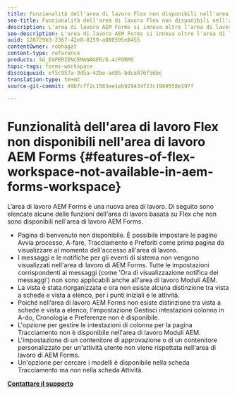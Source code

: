 ```yaml
---
title: Funzionalità dell'area di lavoro Flex non disponibili nell'area di lavoro AEM Forms
seo-title: Funzionalità dell'area di lavoro Flex non disponibili nell'area di lavoro AEM Forms
description: L'area di lavoro AEM Forms si innova oltre l'area di lavoro basata su Flex. Ulteriori informazioni sulle differenze nelle caratteristiche e nelle funzionalità.
seo-description: L'area di lavoro AEM Forms si innova oltre l'area di lavoro basata su Flex. Ulteriori informazioni sulle differenze nelle caratteristiche e nelle funzionalità.
uuid: 128729b3-2367-42e8-8159-a080595e8455
contentOwner: robhagat
content-type: reference
products: SG_EXPERIENCEMANAGER/6.4/FORMS
topic-tags: forms-workspace
discoiquuid: ef5c957a-9d5a-42be-ad85-bdca876f56bc
translation-type: tm+mt
source-git-commit: 49b7cff2c1583ee1eb929434f27c1989558e197f

---
```



# Funzionalità dell&#39;area di lavoro Flex non disponibili nell&#39;area di lavoro AEM Forms {#features-of-flex-workspace-not-available-in-aem-forms-workspace}

L’area di lavoro AEM Forms è una nuova area di lavoro. Di seguito sono elencate alcune delle funzioni dell&#39;area di lavoro basata su Flex che non sono disponibili nell&#39;area di lavoro AEM Forms.

* Pagina di benvenuto non disponibile. È possibile impostare le pagine Avvia processo, A-fare, Tracciamento e Preferiti come prima pagina da visualizzare al momento dell&#39;accesso all&#39;area di lavoro.
* I messaggi e le notifiche per gli eventi di sistema non vengono visualizzati nell&#39;area di lavoro di AEM Forms. Tutte le impostazioni corrispondenti ai messaggi (come &#39;Ora di visualizzazione notifica dei messaggi&#39;) non sono applicabili anche all&#39;area di lavoro Moduli AEM.
* La vista è stata riorganizzata e ora non esiste alcuna distinzione tra vista a schede e vista a elenco, per i punti iniziali e le attività.
* Poiché nell’area di lavoro AEM Forms non esiste distinzione tra vista a schede e vista a elenco, l’impostazione Gestisci intestazioni colonna in A-do, Cronologia e Preferenze non è disponibile.
* L&#39;opzione per gestire le intestazioni di colonna per la pagina Tracciamento non è disponibile nell&#39;area di lavoro Moduli AEM.
* L&#39;impostazione di un contenitore di approvazione o di un contenitore personalizzato per un&#39;attività utente non viene rispettata nell&#39;area di lavoro di AEM Forms.
* Un&#39;opzione per cercare i modelli è disponibile nella scheda Tracciamento ma non nella scheda Attività.

**[Contattare il supporto](https://www.adobe.com/account/sign-in.supportportal.html)**
